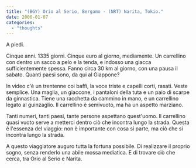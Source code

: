 ```yaml
---
title: "(BGY) Orio al Serio, Bergamo - (NRT) Narita, Tokio."
date: 2006-01-07
categories: 
  - "thoughts"
---
```


A piedi.

Cinque anni. 1335 giorni. Cinque euro al giorno, mediamente. Un carrellino con dentro un sacco a pelo e la tenda, e indosso una giacca sufficientemente spessa. Fanno circa 30 km al giorno, con una pausa il sabato. Quanti paesi sono, da qui al Giappone?

In video c'è un trentenne coi baffi, la voce triste e capelli corti, rasati. Veste semplice. Una maglia, un giaccone, i pantaloni della tuta e un paio di scarpe da ginnastica. Tiene una racchetta da cammino in mano, e un carrellino legato al guinzaglio. Il carrellino è semivuoto, ma ha un aspetto marziano.

Tanti numeri, tanti paesi, tante persone aspettano quest'uomo. Il carrellino quasi vuoto serve a metterci dentro ciò che incontra lungo la strada. Questa è l'essenza del viaggio: non è importante con cosa si parte, ma ciò che si incontra lungo la strada.

A questo viaggiatore auguro tutta la fortuna possibile. Di realizzare il proprio sogno, senza renderlo una abile mossa mediatica. E di trovare ciò che cerca, tra Orio al Serio e Narita.
